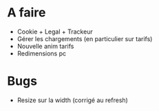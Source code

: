 # A faire

+ Cookie + Legal + Trackeur
+ Gérer les chargements (en particulier sur tarifs)
+ Nouvelle anim tarifs
+ Redimensions pc

# Bugs

+ Resize sur la width (corrigé au refresh)